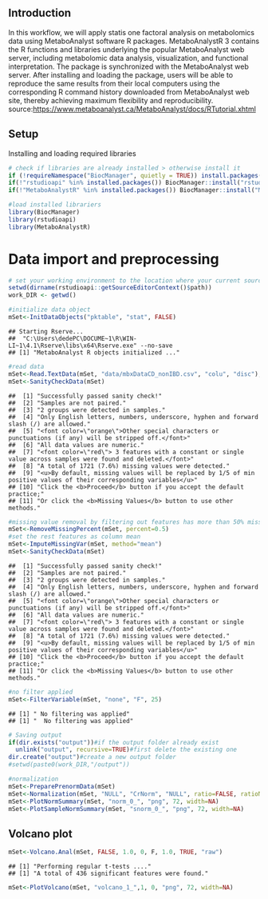 ## Introduction

In this workflow, we will apply statis one factoral analysis on
metabolomics data using MetaboAnalyst software R packages.
MetaboAnalystR 3 contains the R functions and libraries underlying the
popular MetaboAnalyst web server, including metabolomic data analysis,
visualization, and functional interpretation. The package is
synchronized with the MetaboAnalyst web server. After installing and
loading the package, users will be able to reproduce the same results
from their local computers using the corresponding R command history
downloaded from MetaboAnalyst web site, thereby achieving maximum
flexibility and reproducibility.
source:<https://www.metaboanalyst.ca/MetaboAnalyst/docs/RTutorial.xhtml>

## Setup

Installing and loading required libraries

``` r
# check if libraries are already installed > otherwise install it
if (!requireNamespace("BiocManager", quietly = TRUE)) install.packages("BiocManager")
if(!"rstudioapi" %in% installed.packages()) BiocManager::install("rstudioapi")
if(!"MetaboAnalystR" %in% installed.packages()) BiocManager::install("MetaboAnalystR")

#load installed librariers
library(BiocManager)
library(rstudioapi)
library(MetaboAnalystR)
```

# Data import and preprocessing

``` r
# set your working environment to the location where your current source file is saved into.
setwd(dirname(rstudioapi::getSourceEditorContext()$path))
work_DIR <- getwd()

#initialize data object
mSet<-InitDataObjects("pktable", "stat", FALSE)
```

    ## Starting Rserve...
    ##  "C:\Users\dedePC\DOCUME~1\R\WIN-LI~1\4.1\Rserve\libs\x64\Rserve.exe" --no-save 
    ## [1] "MetaboAnalyst R objects initialized ..."

``` r
#read data
mSet<-Read.TextData(mSet, "data/mbxDataCD_nonIBD.csv", "colu", "disc");
mSet<-SanityCheckData(mSet)
```

    ##  [1] "Successfully passed sanity check!"                                                                                
    ##  [2] "Samples are not paired."                                                                                          
    ##  [3] "2 groups were detected in samples."                                                                               
    ##  [4] "Only English letters, numbers, underscore, hyphen and forward slash (/) are allowed."                             
    ##  [5] "<font color=\"orange\">Other special characters or punctuations (if any) will be stripped off.</font>"            
    ##  [6] "All data values are numeric."                                                                                     
    ##  [7] "<font color=\"red\"> 3 features with a constant or single value across samples were found and deleted.</font>"    
    ##  [8] "A total of 1721 (7.6%) missing values were detected."                                                             
    ##  [9] "<u>By default, missing values will be replaced by 1/5 of min positive values of their corresponding variables</u>"
    ## [10] "Click the <b>Proceed</b> button if you accept the default practice;"                                              
    ## [11] "Or click the <b>Missing Values</b> button to use other methods."

``` r
#missing value removal by filtering out features has more than 50% missing
mSet<-RemoveMissingPercent(mSet, percent=0.5)
#set the rest features as column mean
mSet<-ImputeMissingVar(mSet, method="mean")
mSet<-SanityCheckData(mSet)
```

    ##  [1] "Successfully passed sanity check!"                                                                                
    ##  [2] "Samples are not paired."                                                                                          
    ##  [3] "2 groups were detected in samples."                                                                               
    ##  [4] "Only English letters, numbers, underscore, hyphen and forward slash (/) are allowed."                             
    ##  [5] "<font color=\"orange\">Other special characters or punctuations (if any) will be stripped off.</font>"            
    ##  [6] "All data values are numeric."                                                                                     
    ##  [7] "<font color=\"red\"> 3 features with a constant or single value across samples were found and deleted.</font>"    
    ##  [8] "A total of 1721 (7.6%) missing values were detected."                                                             
    ##  [9] "<u>By default, missing values will be replaced by 1/5 of min positive values of their corresponding variables</u>"
    ## [10] "Click the <b>Proceed</b> button if you accept the default practice;"                                              
    ## [11] "Or click the <b>Missing Values</b> button to use other methods."

``` r
#no filter applied
mSet<-FilterVariable(mSet, "none", "F", 25)
```

    ## [1] " No filtering was applied"
    ## [1] "  No filtering was applied"

``` r
# Saving output
if(dir.exists("output"))#if the output folder already exist
  unlink("output", recursive=TRUE)#first delete the existing one
dir.create("output")#create a new output folder
#setwd(paste0(work_DIR,"/output"))

#normalization
mSet<-PreparePrenormData(mSet)
mSet<-Normalization(mSet, "NULL", "CrNorm", "NULL", ratio=FALSE, ratioNum=20)
mSet<-PlotNormSummary(mSet, "norm_0_", "png", 72, width=NA)
mSet<-PlotSampleNormSummary(mSet, "snorm_0_", "png", 72, width=NA)
```

## Volcano plot

``` r
mSet<-Volcano.Anal(mSet, FALSE, 1.0, 0, F, 1.0, TRUE, "raw")
```

    ## [1] "Performing regular t-tests ...."
    ## [1] "A total of 436 significant features were found."

``` r
mSet<-PlotVolcano(mSet, "volcano_1_",1, 0, "png", 72, width=NA)
```
